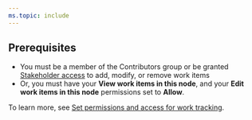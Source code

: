 ```yaml
---
ms.topic: include
---
```



## Prerequisites  
  
* You must be a member of the Contributors group or be granted [Stakeholder access](/vsts/organizations/security/get-started-stakeholder) to add, modify, or remove work items
* Or, you must have your **View work items in this node**, and your **Edit work items in this node** permissions set to **Allow**. 

To learn more, see [Set permissions and access for work tracking](/vsts/organizations/security/set-permissions-access-work-tracking).    

